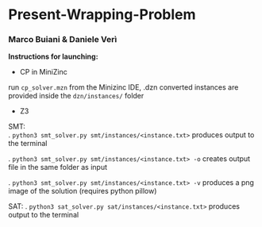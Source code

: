 # Present-Wrapping-Problem
### Marco Buiani & Daniele Verì

**Instructions for launching:**

- CP in MiniZinc

run `cp_solver.mzn` from the Minizinc IDE,
.dzn converted instances are provided inside the `dzn/instances/` folder

- Z3


SMT:  
. `python3 smt_solver.py smt/instances/<instance.txt>` produces output to the terminal  

. `python3 smt_solver.py smt/instances/<instance.txt> -o` creates output file in the same folder as input  

. `python3 smt_solver.py smt/instances/<instance.txt> -v` produces a png image of the solution (requires python pillow)

SAT:
. `python3 sat_solver.py sat/instances/<instance.txt>` produces output to the terminal


